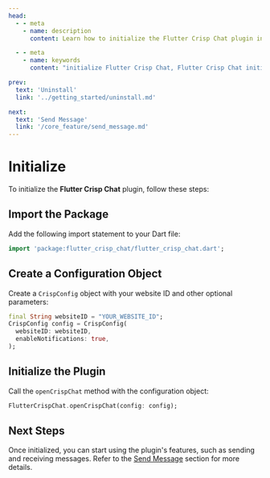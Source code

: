 ```yaml
---
head:
  - - meta
    - name: description
      content: Learn how to initialize the Flutter Crisp Chat plugin in your Flutter project.

  - - meta
    - name: keywords
      content: "initialize Flutter Crisp Chat, Flutter Crisp Chat initialization, Crisp Chat setup, Crisp Chat configuration"

prev:
  text: 'Uninstall'
  link: '../getting_started/uninstall.md'

next:
  text: 'Send Message'
  link: '/core_feature/send_message.md'
---
```


# Initialize

To initialize the **Flutter Crisp Chat** plugin, follow these steps:

## Import the Package

Add the following import statement to your Dart file:

```dart
import 'package:flutter_crisp_chat/flutter_crisp_chat.dart';
```

## Create a Configuration Object

Create a `CrispConfig` object with your website ID and other optional parameters:

```dart
final String websiteID = "YOUR_WEBSITE_ID";
CrispConfig config = CrispConfig(
  websiteID: websiteID,
  enableNotifications: true,
);
```

## Initialize the Plugin

Call the `openCrispChat` method with the configuration object:

```dart
FlutterCrispChat.openCrispChat(config: config);
```

## Next Steps

Once initialized, you can start using the plugin's features, such as sending and receiving messages. Refer to the [Send Message](send_message.md) section for more details.
